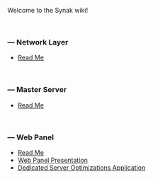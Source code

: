 Welcome to the Synak wiki!

&#160;

### &#8212; Network Layer
* [Read Me](code/cpp/network%20layer/README.md)

&#160;

### &#8212; Master Server
* [Read Me](code/cpp/master%20server/README.md)

&#160;

### &#8212; Web Panel
* [Read Me](code/web/README.md)
* [Web Panel Presentation](wp/wp_presentation.md)
* [Dedicated Server Optimizations Application](wp/wp_optimization.md)

&#160;

